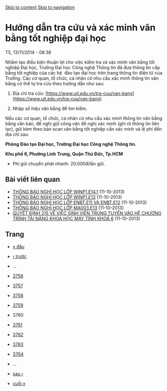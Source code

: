 [Skip to content](https://daa.uit.edu.vn/thongbao/huong-dan-tra-cuu-va-xac-minh-van-bang-tot-nghiep-dai-hoc?page=3759#main)
 [Skip to navigation](https://daa.uit.edu.vn/thongbao/huong-dan-tra-cuu-va-xac-minh-van-bang-tot-nghiep-dai-hoc?page=3759#main-nav)

Hướng dẫn tra cứu và xác minh văn bằng tốt nghiệp đại học
=========================================================

T5, 13/11/2014 - 08:38

Nhằm tạo điều kiện thuận lợi cho việc kiểm tra và xác minh văn bằng tốt nghiệp Đại học, Trường Đại học Công nghệ Thông tin đã đưa thông tin cấp bằng tốt nghiệp của các hệ  đào tạo đại học trên trang thông tin điện tử của Trường. Các cơ quan, tổ chức, cá nhân có nhu cầu xác minh thông tin văn bằng có thể tự tra cứu theo hướng dẫn như sau:

1.  Địa chỉ tra cứu: [https://www.uit.edu.vn/tra-cuu/van-bang](https://www.uit.edu.vn/tra-cuu/van-bang)
    
2.  Nhập số hiệu văn bằng để tìm kiếm.

Nếu các cơ quan, tổ chức, cá nhân có nhu cầu xác minh thông tin văn bằng bằng văn bản, đề nghị gửi công văn đề nghị xác minh (ghi rõ thông tin liên lạc), gửi kèm theo bản scan văn bằng tốt nghiệp cần xác minh và lệ phí đến địa chỉ sau:  

**Phòng Đào tạo Đại học, Trường Đại học Công nghệ Thông tin.**

**Khu phố 6, Phường Linh Trung, Quận Thủ Đức, Tp.HCM**

*   Phí gửi chuyển phát nhanh: 20.000đ/lần gửi.

Bài viết liên quan
------------------

*   [THÔNG BÁO NGHỈ HỌC LỚP WINP1.E14.1](https://daa.uit.edu.vn/thongbao/thong-bao-nghi-hoc-lop-winp1e141)
     (11-10-2013)
*   [THÔNG BÁO NGHỈ HỌC LỚP WINP1.E13](https://daa.uit.edu.vn/thongbao/thong-bao-nghi-hoc-lop-winp1e13)
     (11-10-2013)
*   [THÔNG BÁO NGHỈ HỌC LỚP ENBT.E11 VÀ ENBT.E12](https://daa.uit.edu.vn/thongbao/thong-bao-nghi-hoc-lop-enbte11-va-enbte12)
     (11-10-2013)
*   [THÔNG BÁO NGHỈ HỌC LỚP MA003.E13](https://daa.uit.edu.vn/thongbao/thong-bao-nghi-hoc-lop-ma003e13)
     (11-10-2013)
*   [QUYẾT ĐỊNH 215 VỀ VIỆC SINH VIÊN TRÚNG TUYỂN VÀO HỆ CHƯƠNG TRÌNH TÀI NĂNG KHOA HỌC MÁY TÍNH KHOÁ 6](https://daa.uit.edu.vn/thongbao/quyet-dinh-215-ve-viec-sinh-vien-trung-tuyen-vao-he-chuong-trinh-tai-nang-khoa-hoc-may-tinh)
     (11-10-2013)

Trang
-----

*   [« đầu](https://daa.uit.edu.vn/thongbao/huong-dan-tra-cuu-va-xac-minh-van-bang-tot-nghiep-dai-hoc "Đến trang đầu tiên")
    
*   [‹ trước](https://daa.uit.edu.vn/thongbao/huong-dan-tra-cuu-va-xac-minh-van-bang-tot-nghiep-dai-hoc?page=3758 "Đến trang kế trước")
    
*   …
*   [3756](https://daa.uit.edu.vn/thongbao/huong-dan-tra-cuu-va-xac-minh-van-bang-tot-nghiep-dai-hoc?page=3755 "Đến trang 3756")
    
*   [3757](https://daa.uit.edu.vn/thongbao/huong-dan-tra-cuu-va-xac-minh-van-bang-tot-nghiep-dai-hoc?page=3756 "Đến trang 3757")
    
*   [3758](https://daa.uit.edu.vn/thongbao/huong-dan-tra-cuu-va-xac-minh-van-bang-tot-nghiep-dai-hoc?page=3757 "Đến trang 3758")
    
*   [3759](https://daa.uit.edu.vn/thongbao/huong-dan-tra-cuu-va-xac-minh-van-bang-tot-nghiep-dai-hoc?page=3758 "Đến trang 3759")
    
*   3760
*   [3761](https://daa.uit.edu.vn/thongbao/huong-dan-tra-cuu-va-xac-minh-van-bang-tot-nghiep-dai-hoc?page=3760 "Đến trang 3761")
    
*   [3762](https://daa.uit.edu.vn/thongbao/huong-dan-tra-cuu-va-xac-minh-van-bang-tot-nghiep-dai-hoc?page=3761 "Đến trang 3762")
    
*   [3763](https://daa.uit.edu.vn/thongbao/huong-dan-tra-cuu-va-xac-minh-van-bang-tot-nghiep-dai-hoc?page=3762 "Đến trang 3763")
    
*   [3764](https://daa.uit.edu.vn/thongbao/huong-dan-tra-cuu-va-xac-minh-van-bang-tot-nghiep-dai-hoc?page=3763 "Đến trang 3764")
    
*   …
*   [sau ›](https://daa.uit.edu.vn/thongbao/huong-dan-tra-cuu-va-xac-minh-van-bang-tot-nghiep-dai-hoc?page=3760 "Đến trang kế sau")
    
*   [cuối »](https://daa.uit.edu.vn/thongbao/huong-dan-tra-cuu-va-xac-minh-van-bang-tot-nghiep-dai-hoc?page=3863 "Đến trang cuối cùng")